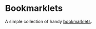 # Bookmarklets

A simple collection of handy [bookmarklets](https://en.wikipedia.org/wiki/Bookmarklet).
